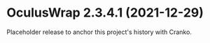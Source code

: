 # OculusWrap 2.3.4.1 (2021-12-29)

Placeholder release to anchor this project's history with Cranko.
